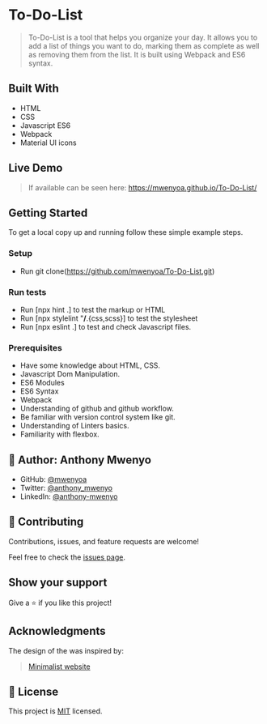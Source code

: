 # To-Do-List
> To-Do-List is a tool that helps you organize your day. It allows you to add a list of things you want to do, marking them as complete as well as removing them from the list. It is built using Webpack and ES6 syntax.
## Built With

- HTML
- CSS
- Javascript ES6
- Webpack
- Material UI icons

## Live Demo
> If available can be seen here: https://mwenyoa.github.io/To-Do-List/
## Getting Started
To get a local copy up and running follow these simple example steps.

### Setup
- Run git clone(https://github.com/mwenyoa/To-Do-List.git) 

### Run tests
- Run [npx hint .] to test the markup or HTML
- Run [npx stylelint "**/**.{css,scss}] to test the stylesheet
- Run [npx eslint .] to test and check Javascript files.

### Prerequisites
- Have some knowledge about HTML, CSS.
- Javascript Dom Manipulation.
- ES6 Modules
- ES6 Syntax
- Webpack
- Understanding of github and github workflow.
- Be familiar with version control system like git.
- Understanding of Linters basics.
- Familiarity with flexbox.

## 👤 Author: **Anthony Mwenyo**

- GitHub: [@mwenyoa](https://github.com/mwenyoa)
- Twitter: [@anthony_mwenyo](https://twitter.com/anthony_mwenyo)
- LinkedIn: [@anthony-mwenyo](https://www.linkedin.com/in/anthony-mwenyo-710318131/)


## 🤝 Contributing

Contributions, issues, and feature requests are welcome!

Feel free to check the [issues page](../../issues/).

## Show your support

Give a ⭐️ if you like this project!

## Acknowledgments
 The design of the was inspired by:
 > <a href="https://web.archive.org/web/20180320194056/http://www.getminimalist.com:80/">Minimalist website</a>

## 📝 License

This project is [MIT](./MIT.md) licensed.

